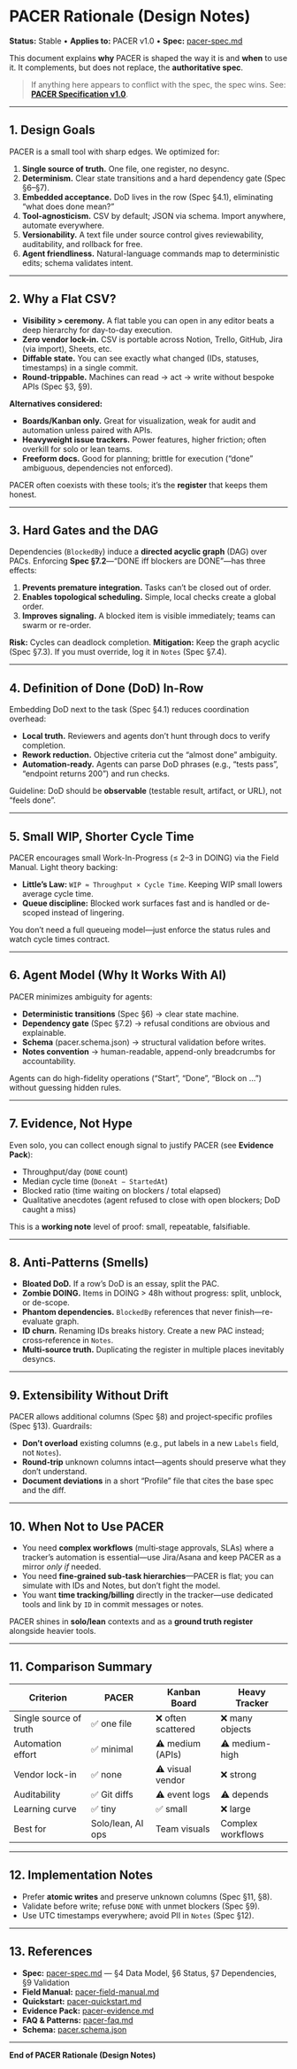# PACER Rationale (Design Notes)
**Status:** Stable • **Applies to:** PACER v1.0 • **Spec:** [pacer-spec.md](docs/pacer/pacer-spec.md)

This document explains **why** PACER is shaped the way it is and **when** to use it. It complements, but does not replace, the **authoritative spec**.

> If anything here appears to conflict with the spec, the spec wins. See: **[PACER Specification v1.0](docs/pacer/pacer-spec.md)**.

---

## 1. Design Goals
PACER is a small tool with sharp edges. We optimized for:
1. **Single source of truth.** One file, one register, no desync.
2. **Determinism.** Clear state transitions and a hard dependency gate (Spec §6–§7).
3. **Embedded acceptance.** DoD lives in the row (Spec §4.1), eliminating “what does done mean?”
4. **Tool-agnosticism.** CSV by default; JSON via schema. Import anywhere, automate everywhere.
5. **Versionability.** A text file under source control gives reviewability, auditability, and rollback for free.
6. **Agent friendliness.** Natural-language commands map to deterministic edits; schema validates intent.

---

## 2. Why a Flat CSV?
- **Visibility > ceremony.** A flat table you can open in any editor beats a deep hierarchy for day-to-day execution.
- **Zero vendor lock-in.** CSV is portable across Notion, Trello, GitHub, Jira (via import), Sheets, etc.
- **Diffable state.** You can see exactly what changed (IDs, statuses, timestamps) in a single commit.
- **Round-trippable.** Machines can read → act → write without bespoke APIs (Spec §3, §9).

**Alternatives considered:**
- **Boards/Kanban only.** Great for visualization, weak for audit and automation unless paired with APIs.
- **Heavyweight issue trackers.** Power features, higher friction; often overkill for solo or lean teams.
- **Freeform docs.** Good for planning; brittle for execution (“done” ambiguous, dependencies not enforced).

PACER often coexists with these tools; it’s the **register** that keeps them honest.

---

## 3. Hard Gates and the DAG
Dependencies (`BlockedBy`) induce a **directed acyclic graph** (DAG) over PACs. Enforcing **Spec §7.2**—“DONE iff blockers are DONE”—has three effects:

1. **Prevents premature integration.** Tasks can’t be closed out of order.
2. **Enables topological scheduling.** Simple, local checks create a global order.
3. **Improves signaling.** A blocked item is visible immediately; teams can swarm or re-order.

**Risk:** Cycles can deadlock completion. **Mitigation:** Keep the graph acyclic (Spec §7.3). If you must override, log it in `Notes` (Spec §7.4).

---

## 4. Definition of Done (DoD) In-Row
Embedding DoD next to the task (Spec §4.1) reduces coordination overhead:
- **Local truth.** Reviewers and agents don’t hunt through docs to verify completion.
- **Rework reduction.** Objective criteria cut the “almost done” ambiguity.
- **Automation-ready.** Agents can parse DoD phrases (e.g., “tests pass”, “endpoint returns 200”) and run checks.

Guideline: DoD should be **observable** (testable result, artifact, or URL), not “feels done”.

---

## 5. Small WIP, Shorter Cycle Time
PACER encourages small Work-In-Progress (≤ 2–3 in DOING) via the Field Manual. Light theory backing:
- **Little’s Law:** `WIP ≈ Throughput × Cycle Time`. Keeping WIP small lowers average cycle time.
- **Queue discipline:** Blocked work surfaces fast and is handled or de-scoped instead of lingering.

You don’t need a full queueing model—just enforce the status rules and watch cycle times contract.

---

## 6. Agent Model (Why It Works With AI)
PACER minimizes ambiguity for agents:
- **Deterministic transitions** (Spec §6) → clear state machine.
- **Dependency gate** (Spec §7.2) → refusal conditions are obvious and explainable.
- **Schema** (pacer.schema.json) → structural validation before writes.
- **Notes convention** → human-readable, append-only breadcrumbs for accountability.

Agents can do high-fidelity operations (“Start”, “Done”, “Block on …”) without guessing hidden rules.

---

## 7. Evidence, Not Hype
Even solo, you can collect enough signal to justify PACER (see **Evidence Pack**):
- Throughput/day (`DONE` count)
- Median cycle time (`DoneAt − StartedAt`)
- Blocked ratio (time waiting on blockers / total elapsed)
- Qualitative anecdotes (agent refused to close with open blockers; DoD caught a miss)

This is a **working note** level of proof: small, repeatable, falsifiable.

---

## 8. Anti‑Patterns (Smells)
- **Bloated DoD.** If a row’s DoD is an essay, split the PAC.
- **Zombie DOING.** Items in DOING > 48h without progress: split, unblock, or de-scope.
- **Phantom dependencies.** `BlockedBy` references that never finish—re-evaluate graph.
- **ID churn.** Renaming IDs breaks history. Create a new PAC instead; cross‑reference in `Notes`.
- **Multi‑source truth.** Duplicating the register in multiple places inevitably desyncs.

---

## 9. Extensibility Without Drift
PACER allows additional columns (Spec §8) and project‑specific profiles (Spec §13). Guardrails:
- **Don’t overload** existing columns (e.g., put labels in a new `Labels` field, not `Notes`).
- **Round‑trip** unknown columns intact—agents should preserve what they don’t understand.
- **Document deviations** in a short “Profile” file that cites the base spec and the diff.

---

## 10. When Not to Use PACER
- You need **complex workflows** (multi‑stage approvals, SLAs) where a tracker’s automation is essential—use Jira/Asana and keep PACER as a mirror *only if* needed.
- You need **fine‑grained sub‑task hierarchies**—PACER is flat; you can simulate with IDs and Notes, but don’t fight the model.
- You want **time tracking/billing** directly in the tracker—use dedicated tools and link by `ID` in commit messages or notes.

PACER shines in **solo/lean** contexts and as a **ground truth register** alongside heavier tools.

---

## 11. Comparison Summary
| Criterion | PACER | Kanban Board | Heavy Tracker |
|---|---|---|---|
| Single source of truth | ✅ one file | ❌ often scattered | ❌ many objects |
| Automation effort | ✅ minimal | ⚠️ medium (APIs) | ⚠️ medium-high |
| Vendor lock-in | ✅ none | ⚠️ visual vendor | ❌ strong |
| Auditability | ✅ Git diffs | ⚠️ event logs | ⚠️ depends |
| Learning curve | ✅ tiny | ✅ small | ❌ large |
| Best for | Solo/lean, AI ops | Team visuals | Complex workflows |

---

## 12. Implementation Notes
- Prefer **atomic writes** and preserve unknown columns (Spec §11, §8).  
- Validate before write; refuse `DONE` with unmet blockers (Spec §9).  
- Use UTC timestamps everywhere; avoid PII in `Notes` (Spec §12).

---

## 13. References
- **Spec:** [pacer-spec.md](docs/pacer/pacer-spec.md) — §4 Data Model, §6 Status, §7 Dependencies, §9 Validation
- **Field Manual:** [pacer-field-manual.md](docs/pacer/pacer-field-manual.md)
- **Quickstart:** [pacer-quickstart.md](docs/pacer/pacer-quickstart.md)
- **Evidence Pack:** [pacer-evidence.md](docs/pacer/pacer-evidence.md)
- **FAQ & Patterns:** [pacer-faq.md](docs/pacer/pacer-faq.md)
- **Schema:** [pacer.schema.json](docs/pacer/pacer.schema.json)

---

**End of PACER Rationale (Design Notes)**